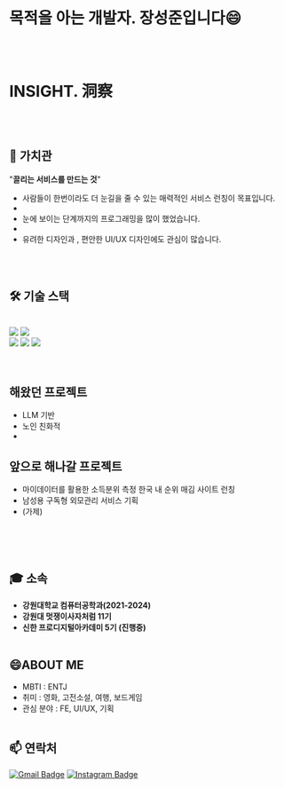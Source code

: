 



  <h1>목적을 아는 개발자. 장성준입니다😄</h1>
  <br><br>



# INSIGHT. 洞察

<br><br>

## 🤔 가치관
"**끌리는 서비스를 만드는 것**"

- 사람들이 한번이라도 더 눈길을 줄 수 있는 매력적인 서비스 런칭이 목표입니다.
- 
- 눈에 보이는 단계까지의 프로그래밍을 많이 했었습니다.
- 
- 유려한 디자인과 , 편안한 UI/UX 디자인에도 관심이 많습니다.

<br><br>
  









## 🛠️ 기술 스택
<br>
<div>
  <img src="https://img.shields.io/badge/HTML5-%23E34F26.svg?&style=for-the-badge&logo=html5&logoColor=white" />
  <img src="https://img.shields.io/badge/CSS3-%231572B6.svg?&style=for-the-badge&logo=css3&logoColor=white" />
  <br>
  <img src="https://img.shields.io/badge/JavaScript-%23F7DF1E.svg?&style=for-the-badge&logo=javascript&logoColor=black" />
  <img src="https://img.shields.io/badge/Python-%233776AB.svg?&style=for-the-badge&logo=python&logoColor=white" />
  <img src="https://img.shields.io/badge/C++-%2300599C.svg?&style=for-the-badge&logo=c%2B%2B&logoColor=white" />
 
</div>
<br><br>

## 해왔던 프로젝트

- LLM 기반 
- 노인 친화적 
-





## 앞으로 해나갈 프로젝트

- 마이데이터를 활용한 소득분위 측정 한국 내 순위 매김 사이트 런칭
- 남성용 구독형 외모관리 서비스 기획
- (가제)





<br><br><br>



## 🎓 소속

- **강원대학교 컴퓨터공학과(2021-2024)**
- **강원대 멋쟁이사자처럼 11기**
- **신한 프로디지털아카데미 5기 (진행중)**
<br><br>


## 😄ABOUT ME

- MBTI : ENTJ
- 취미 : 영화, 고전소설, 여행, 보드게임
- 관심 분야 : FE, UI/UX, 기획 
<br><br>


## 📫 연락처

[![Gmail Badge](https://img.shields.io/badge/-betatest0710@gmail.com-D14836?style=flat-square&logo=Gmail&logoColor=white&link=mailto:betatest0710@gmail.com)](mailto:betatest0710@gmail.com)
[![Instagram Badge](https://img.shields.io/badge/-_J2Jayy-E4405F?style=flat-square&logo=Instagram&logoColor=white&link=https://www.instagram.com/j2jayyy/)](https://www.instagram.com/j2jayyy/)
